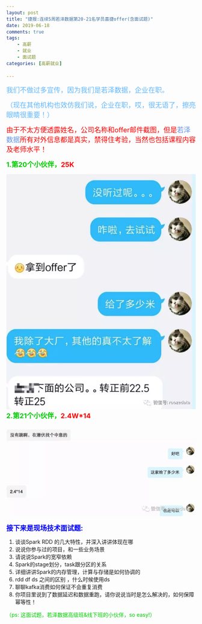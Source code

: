 ```yaml
---
layout: post
title: "捷报:连续5周若泽数据第20-21名学员喜捷offer(含面试题)"
date: 2019-06-18
comments: true
tags: 
    - 高薪
    - 就业
    - 面试题
categories: [高薪就业]

---
```


<font color=#63B8FF size=4>
我们不做过多宣传，因为我们是若泽数据，企业在职。

（现在其他机构也效仿我们说，企业在职，哎，很无语了，擦亮眼睛很重要！）
</font>

<!--more-->

<font color="red" size=4>
由于不太方便透露姓名，公司名称和offer邮件截图，但是<font color=#6495ED>若泽数据</font>所有对外信息都是真实，禁得住考验，当然也包括课程内容及老师水平！
</font>

<font color=#00CD00 size=4><b>1.第20个小伙伴，<font color="red">25K</font></b></font>

![enter description here](/assets/blogImg/2019-06-18-1.png)
<font color=#00CD00 size=4><b>2.第21个小伙伴，<font color="red">2.4W*14</font></b></font>

![就业2](/assets/blogImg/2019-06-18-2.png)

<font color="blue" size=4><b>接下来是现场技术面试题:</b></font>

1. 谈谈Spark RDD 的几大特性，并深入讲讲体现在哪
2. 说说你参与过的项目，和一些业务场景
3. 请说说Spark的宽窄依赖
4. Spark的stage划分，task跟分区的关系
5. 详细讲讲Spark的内存管理，计算与存储是如何协调的
6. rdd df ds 之间的区别 ，什么时候使用ds
7. 聊聊kafka消费如何保证不会重复消费
8. 你项目里说到了数据延迟和数据重跑，请你说说当时是怎么解决的，如何保障幂等性！

<font color=#00CD00>（ps: 这面试题，若泽数据高级班&线下班的小伙伴，so easy!）</font>